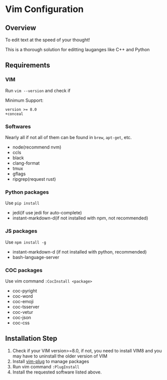 # Vim Configuration

## Overview
To edit text at the speed of your thought!

This is a thorough solution for editting lauganges like C++ and Python

## Requirements

### VIM
Run `vim --version` and check if

Minimum Support:
```
version >= 8.0
+conceal
```

### Softwares

Nearly all if not all of them can be found in `brew`, `apt-get`, etc.

- node(recommend nvm)  
- ccls  
- black  
- clang-format  
- tmux  
- gflags  
- ripgrep(request rust)  

### Python packages

Use `pip install`

- jedi(if use jedi for auto-complete)
- instant-markdown-d(if not installed with npm, not recommended)

### JS packages

Use `npm install -g`

- instant-markdown-d (if not installed with python, recommended)
- bash-language-server

### COC packages

Use vim command `:CocInstall <package>`

- coc-pyright
- coc-word
- coc-emoji
- coc-tsserver
- coc-vetur
- coc-json
- coc-css

## Installation Step
1. Check if your VIM version>=8.0, if not, you need to install VIM8 and you may have to uninstall the older version of VIM  
2. Install [vim-plug](https://github.com/junegunn/vim-plug) to manage packages  
3. Run vim command `:PlugInstall`  
4. Install the requested software listed above.  
